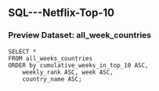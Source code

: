 ## SQL---Netflix-Top-10

### Preview Dataset: all_week_countries

```
SELECT *
FROM all_weeks_countries
ORDER by cumulative_weeks_in_top_10 ASC, 
	weekly_rank ASC, week ASC, 
	country_name ASC;
```

